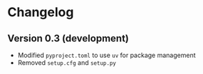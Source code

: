 # Changelog

## Version 0.3 (development)
- Modified `pyproject.toml` to use `uv` for package management
- Removed `setup.cfg` and `setup.py`
